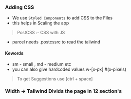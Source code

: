 ### Adding CSS
- We use ```Styled Components``` to add CSS to the Files
- this helps in Scaling the app 

> PostCSS :- CSS with JS
- parcel needs .postcssrc to read the tailwind

#### Kewords 
- sm - small , md - medium etc
- you can also give hardcoded values w-[x-px] #(x-pixels)

> To get Suggestions use [ctrl + space]

### Width -> Tailwind Divids the page in 12 section's